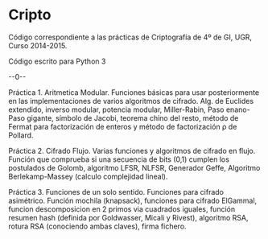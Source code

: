 # Cripto
Código correspondiente a las prácticas de Criptografía de 4º de GI, UGR, Curso 2014-2015.

Código escrito para Python 3

--0--

Práctica 1. Aritmetica Modular. Funciones básicas para usar posteriormente en las implementaciones de varios algoritmos de cifrado. Alg. de Euclides extendido, inverso modular, potencia modular, Miller-Rabin, Paso enano-Paso gigante, símbolo de Jacobi, teorema chino del resto, método de Fermat para factorización de enteros y método de factorización ρ de Pollard.

Práctica 2. Cifrado Flujo. Varias funciones y algoritmos de cifrado en flujo. Función que comprueba si una secuencia de bits (0,1) cumplen los postulados de Golomb, algoritmo LFSR, NLFSR, Generador Geffe, Algoritmo Berlekamp-Massey (calculo complejidad lineal).

Práctica 3. Funciones de un solo sentido. Funciones para cifrado asimétrico. Función mochila (knapsack), funciones para cifrado ElGammal, funcion descomposicion en 2 primos via cuadrados iguales, función resumen hash (definida por Goldwasser, Micali y Rivest), algoritmo RSA, rotura RSA (conociendo ambas claves), firma fichero.
